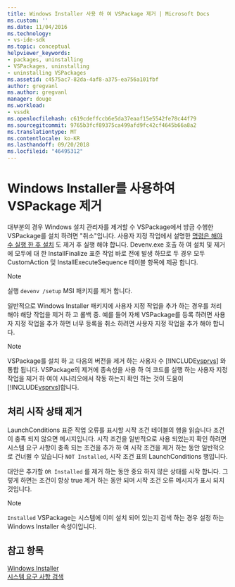 ```yaml
---
title: Windows Installer 사용 하 여 VSPackage 제거 | Microsoft Docs
ms.custom: ''
ms.date: 11/04/2016
ms.technology:
- vs-ide-sdk
ms.topic: conceptual
helpviewer_keywords:
- packages, uninstalling
- VSPackages, uninstalling
- uninstalling VSPackages
ms.assetid: c4575ac7-82da-4af8-a375-ea756a101fbf
author: gregvanl
ms.author: gregvanl
manager: douge
ms.workload:
- vssdk
ms.openlocfilehash: c619cdeffccb6e5da37eaaf15e5542fe78c44f79
ms.sourcegitcommit: 9765b3fcf89375ca499afd9fc42cf4645b66a8a2
ms.translationtype: MT
ms.contentlocale: ko-KR
ms.lasthandoff: 09/20/2018
ms.locfileid: "46495312"
---
```

# <a name="uninstalling-a-vspackage-with-windows-installer"></a>Windows Installer를 사용하여 VSPackage 제거
대부분의 경우 Windows 설치 관리자를 제거할 수 VSPackage에서 방금 수행한 VSPackage를 설치 하려면 "취소"입니다. 사용자 지정 작업에서 설명한 [명령은 해야 수 실행 한 후 설치](../../extensibility/internals/commands-that-must-be-run-after-installation.md) 도 제거 후 실행 해야 합니다. Devenv.exe 호출 하 여 설치 및 제거에 모두에 대 한 InstallFinalize 표준 작업 바로 전에 발생 하므로 두 경우 모두 CustomAction 및 InstallExecuteSequence 테이블 항목에 제공 합니다.  
  
> [!NOTE]
>  실행 `devenv /setup` MSI 패키지를 제거 합니다.  
  
 일반적으로 Windows Installer 패키지에 사용자 지정 작업을 추가 하는 경우를 처리 해야 해당 작업을 제거 하 고 롤백 중. 예를 들어 자체 VSPackage를 등록 하려면 사용자 지정 작업을 추가 하면 너무 등록을 취소 하려면 사용자 지정 작업을 추가 해야 합니다.  
  
> [!NOTE]
>  VSPackage를 설치 하 고 다음의 버전을 제거 하는 사용자 수 [!INCLUDE[vsprvs](../../code-quality/includes/vsprvs_md.md)] 와 통합 됩니다. VSPackage의 제거에 종속성을 사용 하 여 코드를 실행 하는 사용자 지정 작업을 제거 하 여이 시나리오에서 작동 하는지 확인 하는 것이 도움이 [!INCLUDE[vsprvs](../../code-quality/includes/vsprvs_md.md)]합니다.  
  
## <a name="handling-launch-conditions-at-uninstall-time"></a>처리 시작 상태 제거  
 LaunchConditions 표준 작업 오류를 표시할 시작 조건 테이블의 행을 읽습니다 조건이 충족 되지 않으면 메시지입니다. 시작 조건을 일반적으로 사용 되었는지 확인 하려면 시스템 요구 사항이 충족 되는 조건을 추가 하 여 시작 조건을 제거 하는 동안 일반적으로 건너뛸 수 있습니다 `NOT Installed`, 시작 조건 표의 LaunchConditions 행입니다.  
  
 대안은 추가할 `OR Installed` 를 제거 하는 동안 중요 하지 않은 상태를 시작 합니다. 그렇게 하면는 조건이 항상 true 제거 하는 동안 되며 시작 조건 오류 메시지가 표시 되지 것입니다.  
  
> [!NOTE]
>  `Installed` VSPackage는 시스템에 이미 설치 되어 있는지 검색 하는 경우 설정 하는 Windows Installer 속성이입니다.  
  
## <a name="see-also"></a>참고 항목  
 [Windows Installer](https://msdn.microsoft.com/library/187d8965-c79d-4ecb-8689-10930fa8b3b5)   
 [시스템 요구 사항 검색](../../extensibility/internals/detecting-system-requirements.md)
